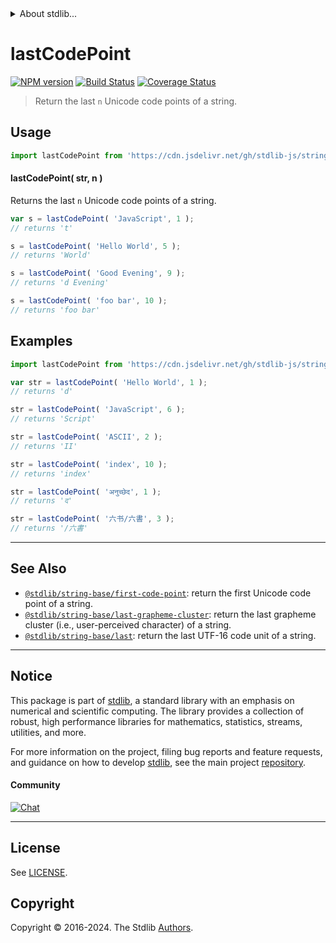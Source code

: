 <!--

@license Apache-2.0

Copyright (c) 2024 The Stdlib Authors.

Licensed under the Apache License, Version 2.0 (the "License");
you may not use this file except in compliance with the License.
You may obtain a copy of the License at

   http://www.apache.org/licenses/LICENSE-2.0

Unless required by applicable law or agreed to in writing, software
distributed under the License is distributed on an "AS IS" BASIS,
WITHOUT WARRANTIES OR CONDITIONS OF ANY KIND, either express or implied.
See the License for the specific language governing permissions and
limitations under the License.

-->


<details>
  <summary>
    About stdlib...
  </summary>
  <p>We believe in a future in which the web is a preferred environment for numerical computation. To help realize this future, we've built stdlib. stdlib is a standard library, with an emphasis on numerical and scientific computation, written in JavaScript (and C) for execution in browsers and in Node.js.</p>
  <p>The library is fully decomposable, being architected in such a way that you can swap out and mix and match APIs and functionality to cater to your exact preferences and use cases.</p>
  <p>When you use stdlib, you can be absolutely certain that you are using the most thorough, rigorous, well-written, studied, documented, tested, measured, and high-quality code out there.</p>
  <p>To join us in bringing numerical computing to the web, get started by checking us out on <a href="https://github.com/stdlib-js/stdlib">GitHub</a>, and please consider <a href="https://opencollective.com/stdlib">financially supporting stdlib</a>. We greatly appreciate your continued support!</p>
</details>

# lastCodePoint

[![NPM version][npm-image]][npm-url] [![Build Status][test-image]][test-url] [![Coverage Status][coverage-image]][coverage-url] <!-- [![dependencies][dependencies-image]][dependencies-url] -->

> Return the last `n` Unicode code points of a string.



<section class="usage">

## Usage

```javascript
import lastCodePoint from 'https://cdn.jsdelivr.net/gh/stdlib-js/string-base-last-code-point@v0.1.1-deno/mod.js';
```

#### lastCodePoint( str, n )

Returns the last `n` Unicode code points of a string.

```javascript
var s = lastCodePoint( 'JavaScript', 1 );
// returns 't'

s = lastCodePoint( 'Hello World', 5 );
// returns 'World'

s = lastCodePoint( 'Good Evening', 9 );
// returns 'd Evening'

s = lastCodePoint( 'foo bar', 10 );
// returns 'foo bar'
```

</section>

<!-- /.usage -->

<section class="examples">

## Examples

<!-- eslint no-undef: "error" -->

```javascript
import lastCodePoint from 'https://cdn.jsdelivr.net/gh/stdlib-js/string-base-last-code-point@v0.1.1-deno/mod.js';

var str = lastCodePoint( 'Hello World', 1 );
// returns 'd'

str = lastCodePoint( 'JavaScript', 6 );
// returns 'Script'

str = lastCodePoint( 'ASCII', 2 );
// returns 'II'

str = lastCodePoint( 'index', 10 );
// returns 'index'

str = lastCodePoint( 'अनुच्छेद', 1 );
// returns 'द'

str = lastCodePoint( '六书/六書', 3 );
// returns '/六書'
```

</section>

<!-- /.examples -->

<!-- Section for related `stdlib` packages. Do not manually edit this section, as it is automatically populated. -->

<section class="related">

* * *

## See Also

-   <span class="package-name">[`@stdlib/string-base/first-code-point`][@stdlib/string/base/first-code-point]</span><span class="delimiter">: </span><span class="description">return the first Unicode code point of a string.</span>
-   <span class="package-name">[`@stdlib/string-base/last-grapheme-cluster`][@stdlib/string/base/last-grapheme-cluster]</span><span class="delimiter">: </span><span class="description">return the last grapheme cluster (i.e., user-perceived character) of a string.</span>
-   <span class="package-name">[`@stdlib/string-base/last`][@stdlib/string/base/last]</span><span class="delimiter">: </span><span class="description">return the last UTF-16 code unit of a string.</span>

</section>

<!-- /.related -->

<!-- Section for all links. Make sure to keep an empty line after the `section` element and another before the `/section` close. -->


<section class="main-repo" >

* * *

## Notice

This package is part of [stdlib][stdlib], a standard library with an emphasis on numerical and scientific computing. The library provides a collection of robust, high performance libraries for mathematics, statistics, streams, utilities, and more.

For more information on the project, filing bug reports and feature requests, and guidance on how to develop [stdlib][stdlib], see the main project [repository][stdlib].

#### Community

[![Chat][chat-image]][chat-url]

---

## License

See [LICENSE][stdlib-license].


## Copyright

Copyright &copy; 2016-2024. The Stdlib [Authors][stdlib-authors].

</section>

<!-- /.stdlib -->

<!-- Section for all links. Make sure to keep an empty line after the `section` element and another before the `/section` close. -->

<section class="links">

[npm-image]: http://img.shields.io/npm/v/@stdlib/string-base-last-code-point.svg
[npm-url]: https://npmjs.org/package/@stdlib/string-base-last-code-point

[test-image]: https://github.com/stdlib-js/string-base-last-code-point/actions/workflows/test.yml/badge.svg?branch=v0.1.1
[test-url]: https://github.com/stdlib-js/string-base-last-code-point/actions/workflows/test.yml?query=branch:v0.1.1

[coverage-image]: https://img.shields.io/codecov/c/github/stdlib-js/string-base-last-code-point/main.svg
[coverage-url]: https://codecov.io/github/stdlib-js/string-base-last-code-point?branch=main

<!--

[dependencies-image]: https://img.shields.io/david/stdlib-js/string-base-last-code-point.svg
[dependencies-url]: https://david-dm.org/stdlib-js/string-base-last-code-point/main

-->

[chat-image]: https://img.shields.io/gitter/room/stdlib-js/stdlib.svg
[chat-url]: https://app.gitter.im/#/room/#stdlib-js_stdlib:gitter.im

[stdlib]: https://github.com/stdlib-js/stdlib

[stdlib-authors]: https://github.com/stdlib-js/stdlib/graphs/contributors

[umd]: https://github.com/umdjs/umd
[es-module]: https://developer.mozilla.org/en-US/docs/Web/JavaScript/Guide/Modules

[deno-url]: https://github.com/stdlib-js/string-base-last-code-point/tree/deno
[deno-readme]: https://github.com/stdlib-js/string-base-last-code-point/blob/deno/README.md
[umd-url]: https://github.com/stdlib-js/string-base-last-code-point/tree/umd
[umd-readme]: https://github.com/stdlib-js/string-base-last-code-point/blob/umd/README.md
[esm-url]: https://github.com/stdlib-js/string-base-last-code-point/tree/esm
[esm-readme]: https://github.com/stdlib-js/string-base-last-code-point/blob/esm/README.md
[branches-url]: https://github.com/stdlib-js/string-base-last-code-point/blob/main/branches.md

[stdlib-license]: https://raw.githubusercontent.com/stdlib-js/string-base-last-code-point/main/LICENSE

<!-- <related-links> -->

[@stdlib/string/base/first-code-point]: https://github.com/stdlib-js/string-base-first-code-point/tree/deno

[@stdlib/string/base/last-grapheme-cluster]: https://github.com/stdlib-js/string-base-last-grapheme-cluster/tree/deno

[@stdlib/string/base/last]: https://github.com/stdlib-js/string-base-last/tree/deno

<!-- </related-links> -->

</section>

<!-- /.links -->
